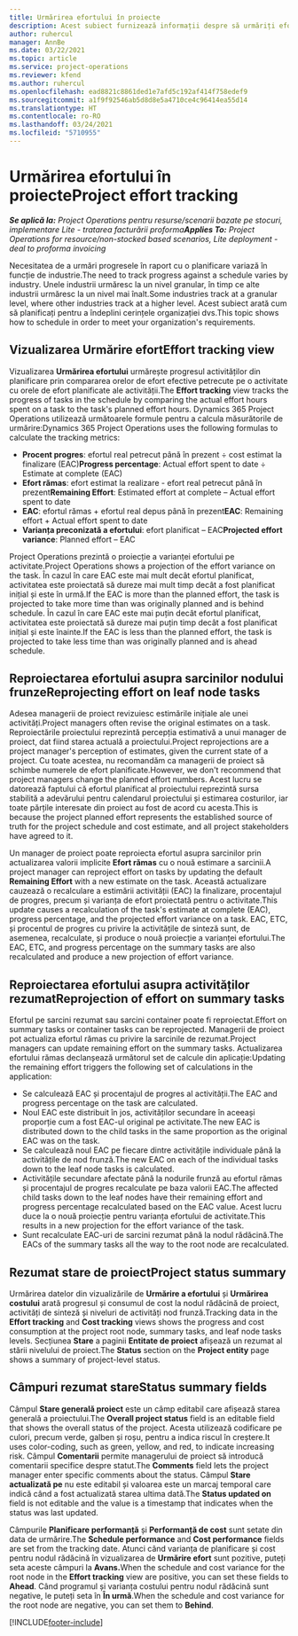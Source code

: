 ```yaml
---
title: Urmărirea efortului în proiecte
description: Acest subiect furnizează informații despre să urmăriți efortul proiectului și progresul lucrului.
author: ruhercul
manager: AnnBe
ms.date: 03/22/2021
ms.topic: article
ms.service: project-operations
ms.reviewer: kfend
ms.author: ruhercul
ms.openlocfilehash: ead8821c8861ded1e7afd5c192af414f758edef9
ms.sourcegitcommit: a1f9f92546ab5d8d8e5a4710ce4c96414ea55d14
ms.translationtype: HT
ms.contentlocale: ro-RO
ms.lasthandoff: 03/24/2021
ms.locfileid: "5710955"
---
```

# <a name="project-effort-tracking"></a><span data-ttu-id="822c6-103">Urmărirea efortului în proiecte</span><span class="sxs-lookup"><span data-stu-id="822c6-103">Project effort tracking</span></span>

<span data-ttu-id="822c6-104">_**Se aplică la:** Project Operations pentru resurse/scenarii bazate pe stocuri, implementare Lite - tratarea facturării proforma_</span><span class="sxs-lookup"><span data-stu-id="822c6-104">_**Applies To:** Project Operations for resource/non-stocked based scenarios, Lite deployment - deal to proforma invoicing_</span></span>

<span data-ttu-id="822c6-105">Necesitatea de a urmări progresele în raport cu o planificare variază în funcție de industrie.</span><span class="sxs-lookup"><span data-stu-id="822c6-105">The need to track progress against a schedule varies by industry.</span></span> <span data-ttu-id="822c6-106">Unele industrii urmăresc la un nivel granular, în timp ce alte industrii urmăresc la un nivel mai înalt.</span><span class="sxs-lookup"><span data-stu-id="822c6-106">Some industries track at a granular level, where other industries track at a higher level.</span></span> <span data-ttu-id="822c6-107">Acest subiect arată cum să planificați pentru a îndeplini cerințele organizației dvs.</span><span class="sxs-lookup"><span data-stu-id="822c6-107">This topic shows how to schedule in order to meet your organization's requirements.</span></span>

## <a name="effort-tracking-view"></a><span data-ttu-id="822c6-108">Vizualizarea Urmărire efort</span><span class="sxs-lookup"><span data-stu-id="822c6-108">Effort tracking view</span></span>

<span data-ttu-id="822c6-109">Vizualizarea **Urmărirea efortului** urmărește progresul activităților din planificare prin compararea orelor de efort efective petrecute pe o activitate cu orele de efort planificate ale activității.</span><span class="sxs-lookup"><span data-stu-id="822c6-109">The **Effort tracking** view tracks the progress of tasks in the schedule by comparing the actual effort hours spent on a task to the task's planned effort hours.</span></span> <span data-ttu-id="822c6-110">Dynamics 365 Project Operations utilizează următoarele formule pentru a calcula măsurătorile de urmărire:</span><span class="sxs-lookup"><span data-stu-id="822c6-110">Dynamics 365 Project Operations uses the following formulas to calculate the tracking metrics:</span></span>

- <span data-ttu-id="822c6-111">**Procent progres**: efortul real petrecut până în prezent ÷ cost estimat la finalizare (EAC)</span><span class="sxs-lookup"><span data-stu-id="822c6-111">**Progress percentage**: Actual effort spent to date ÷ Estimate at complete (EAC)</span></span> 
- <span data-ttu-id="822c6-112">**Efort rămas**: efort estimat la realizare - efort real petrecut până în prezent</span><span class="sxs-lookup"><span data-stu-id="822c6-112">**Remaining Effort**: Estimated effort at complete – Actual effort spent to date</span></span> 
- <span data-ttu-id="822c6-113">**EAC**: efortul rămas + efortul real depus până în prezent</span><span class="sxs-lookup"><span data-stu-id="822c6-113">**EAC**: Remaining effort + Actual effort spent to date</span></span> 
- <span data-ttu-id="822c6-114">**Varianța preconizată a efortului**: efort planificat – EAC</span><span class="sxs-lookup"><span data-stu-id="822c6-114">**Projected effort variance**: Planned effort – EAC</span></span>

<span data-ttu-id="822c6-115">Project Operations prezintă o proiecție a varianței efortului pe activitate.</span><span class="sxs-lookup"><span data-stu-id="822c6-115">Project Operations shows a projection of the effort variance on the task.</span></span> <span data-ttu-id="822c6-116">În cazul în care EAC este mai mult decât efortul planificat, activitatea este proiectată să dureze mai mult timp decât a fost planificat inițial și este în urmă.</span><span class="sxs-lookup"><span data-stu-id="822c6-116">If the EAC is more than the planned effort, the task is projected to take more time than was originally planned and is behind schedule.</span></span> <span data-ttu-id="822c6-117">În cazul în care EAC este mai puțin decât efortul planificat, activitatea este proiectată să dureze mai puțin timp decât a fost planificat inițial și este înainte.</span><span class="sxs-lookup"><span data-stu-id="822c6-117">If the EAC is less than the planned effort, the task is projected to take less time than was originally planned and is ahead schedule.</span></span>

## <a name="reprojecting-effort-on-leaf-node-tasks"></a><span data-ttu-id="822c6-118">Reproiectarea efortului asupra sarcinilor nodului frunze</span><span class="sxs-lookup"><span data-stu-id="822c6-118">Reprojecting effort on leaf node tasks</span></span>

<span data-ttu-id="822c6-119">Adesea managerii de proiect revizuiesc estimările inițiale ale unei activități.</span><span class="sxs-lookup"><span data-stu-id="822c6-119">Project managers often revise the original estimates on a task.</span></span> <span data-ttu-id="822c6-120">Reproiectările proiectului reprezintă percepția estimativă a unui manager de proiect, dat fiind starea actuală a proiectului.</span><span class="sxs-lookup"><span data-stu-id="822c6-120">Project reprojections are a project manager's perception of estimates, given the current state of a project.</span></span> <span data-ttu-id="822c6-121">Cu toate acestea, nu recomandăm ca managerii de proiect să schimbe numerele de efort planificate.</span><span class="sxs-lookup"><span data-stu-id="822c6-121">However, we don't recommend that project managers change the planned effort numbers.</span></span> <span data-ttu-id="822c6-122">Acest lucru se datorează faptului că efortul planificat al proiectului reprezintă sursa stabilită a adevărului pentru calendarul proiectului și estimarea costurilor, iar toate părțile interesate din proiect au fost de acord cu acesta.</span><span class="sxs-lookup"><span data-stu-id="822c6-122">This is because the project planned effort represents the established source of truth for the project schedule and cost estimate, and all project stakeholders have agreed to it.</span></span>

<span data-ttu-id="822c6-123">Un manager de proiect poate reproiecta efortul asupra sarcinilor prin actualizarea valorii implicite **Efort rămas** cu o nouă estimare a sarcinii.</span><span class="sxs-lookup"><span data-stu-id="822c6-123">A project manager can reproject effort on tasks by updating the default **Remaining Effort** with a new estimate on the task.</span></span> <span data-ttu-id="822c6-124">Această actualizare cauzează o recalculare a estimării activității (EAC) la finalizare, procentajul de progres, precum și varianța de efort proiectată pentru o activitate.</span><span class="sxs-lookup"><span data-stu-id="822c6-124">This update causes a recalculation of the task's estimate at complete (EAC), progress percentage, and the projected effort variance on a task.</span></span> <span data-ttu-id="822c6-125">EAC, ETC, și procentul de progres cu privire la activitățile de sinteză sunt, de asemenea, recalculate, și produce o nouă proiecție a varianței efortului.</span><span class="sxs-lookup"><span data-stu-id="822c6-125">The EAC, ETC, and progress percentage on the summary tasks are also recalculated and produce a new projection of effort variance.</span></span>

## <a name="reprojection-of-effort-on-summary-tasks"></a><span data-ttu-id="822c6-126">Reproiectarea efortului asupra activităților rezumat</span><span class="sxs-lookup"><span data-stu-id="822c6-126">Reprojection of effort on summary tasks</span></span>

<span data-ttu-id="822c6-127">Efortul pe sarcini rezumat sau sarcini container poate fi reproiectat.</span><span class="sxs-lookup"><span data-stu-id="822c6-127">Effort on summary tasks or container tasks can be reprojected.</span></span> <span data-ttu-id="822c6-128">Managerii de proiect pot actualiza efortul rămas cu privire la sarcinile de rezumat.</span><span class="sxs-lookup"><span data-stu-id="822c6-128">Project managers can update remaining effort on the summary tasks.</span></span> <span data-ttu-id="822c6-129">Actualizarea efortului rămas declanșează următorul set de calcule din aplicație:</span><span class="sxs-lookup"><span data-stu-id="822c6-129">Updating the remaining effort triggers the following set of calculations in the application:</span></span>

- <span data-ttu-id="822c6-130">Se calculează EAC și procentajul de progres al activității.</span><span class="sxs-lookup"><span data-stu-id="822c6-130">The EAC and progress percentage on the task are calculated.</span></span>
- <span data-ttu-id="822c6-131">Noul EAC este distribuit în jos, activităților secundare în aceeași proporție cum a fost EAC-ul original pe activitate.</span><span class="sxs-lookup"><span data-stu-id="822c6-131">The new EAC is distributed down to the child tasks in the same proportion as the original EAC was on the task.</span></span>
- <span data-ttu-id="822c6-132">Se calculează noul EAC pe fiecare dintre activitățile individuale până la activitățile de nod frunză.</span><span class="sxs-lookup"><span data-stu-id="822c6-132">The new EAC on each of the individual tasks down to the leaf node tasks is calculated.</span></span> 
- <span data-ttu-id="822c6-133">Activitățile secundare afectate până la nodurile frunză au efortul rămas și procentajul de progres recalculate pe baza valorii EAC.</span><span class="sxs-lookup"><span data-stu-id="822c6-133">The affected child tasks down to the leaf nodes have their remaining effort and progress percentage recalculated based on the EAC value.</span></span> <span data-ttu-id="822c6-134">Acest lucru duce la o nouă proiecție pentru varianța efortului de activitate.</span><span class="sxs-lookup"><span data-stu-id="822c6-134">This results in a new projection for the effort variance of the task.</span></span> 
- <span data-ttu-id="822c6-135">Sunt recalculate EAC-uri de sarcini rezumat până la nodul rădăcină.</span><span class="sxs-lookup"><span data-stu-id="822c6-135">The EACs of the summary tasks all the way to the root node are recalculated.</span></span>


## <a name="project-status-summary"></a><span data-ttu-id="822c6-136">Rezumat stare de proiect</span><span class="sxs-lookup"><span data-stu-id="822c6-136">Project status summary</span></span>

<span data-ttu-id="822c6-137">Urmărirea datelor din vizualizările de **Urmărire a efortului** și **Urmărirea costului** arată progresul și consumul de cost la nodul rădăcină de proiect, activități de sinteză și niveluri de activități nod frunză.</span><span class="sxs-lookup"><span data-stu-id="822c6-137">Tracking data in the **Effort tracking** and **Cost tracking** views shows the progress and cost consumption at the project root node, summary tasks, and leaf node tasks levels.</span></span> <span data-ttu-id="822c6-138">Secțiunea **Stare** a paginii **Entitate de proiect** afișează un rezumat al stării nivelului de proiect.</span><span class="sxs-lookup"><span data-stu-id="822c6-138">The **Status** section on the **Project entity** page shows a summary of project-level status.</span></span>

## <a name="status-summary-fields"></a><span data-ttu-id="822c6-139">Câmpuri rezumat stare</span><span class="sxs-lookup"><span data-stu-id="822c6-139">Status summary fields</span></span>

<span data-ttu-id="822c6-140">Câmpul **Stare generală proiect** este un câmp editabil care afișează starea generală a proiectului.</span><span class="sxs-lookup"><span data-stu-id="822c6-140">The **Overall project status** field is an editable field that shows the overall status of the project.</span></span> <span data-ttu-id="822c6-141">Acesta utilizează codificare pe culori, precum verde, galben și roșu, pentru a indica riscul în creștere.</span><span class="sxs-lookup"><span data-stu-id="822c6-141">It uses color-coding, such as green, yellow, and red, to indicate increasing risk.</span></span> <span data-ttu-id="822c6-142">Câmpul **Comentarii** permite managerului de proiect să introducă comentarii specifice despre statut.</span><span class="sxs-lookup"><span data-stu-id="822c6-142">The **Comments** field lets the project manager enter specific comments about the status.</span></span> <span data-ttu-id="822c6-143">Câmpul **Stare actualizată pe** nu este editabil și valoarea este un marcaj temporal care indică când a fost actualizată starea ultima dată.</span><span class="sxs-lookup"><span data-stu-id="822c6-143">The **Status updated on** field is not editable and the value is a timestamp that indicates when the status was last updated.</span></span>

<span data-ttu-id="822c6-144">Câmpurile **Planificare performanță** și **Performanță de cost** sunt setate din data de urmărire.</span><span class="sxs-lookup"><span data-stu-id="822c6-144">The **Schedule performance** and **Cost performance** fields are set from the tracking date.</span></span> <span data-ttu-id="822c6-145">Atunci când varianța de planificare și cost pentru nodul rădăcină în vizualizarea de **Urmărire efort** sunt pozitive, puteți seta aceste câmpuri la **Avans.**</span><span class="sxs-lookup"><span data-stu-id="822c6-145">When the schedule and cost variance for the root node in the **Effort tracking** view are positive, you can set these fields to **Ahead**.</span></span> <span data-ttu-id="822c6-146">Când programul și varianța costului pentru nodul rădăcină sunt negative, le puteți seta în **În urmă**.</span><span class="sxs-lookup"><span data-stu-id="822c6-146">When the schedule and cost variance for the root node are negative, you can set them to **Behind**.</span></span>


[!INCLUDE[footer-include](../includes/footer-banner.md)]
